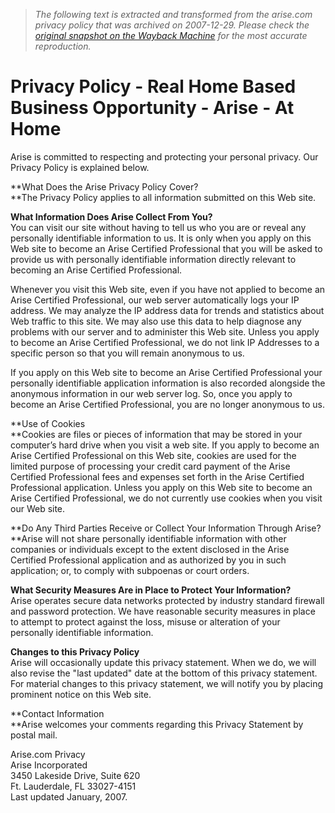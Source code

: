 > *The following text is extracted and transformed from the arise.com privacy policy that was archived on 2007-12-29. Please check the [original snapshot on the Wayback Machine](https://web.archive.org/web/20071229121415id_/http%3A//www.arise.com/Content/privacy-policy.asp) for the most accurate reproduction.*

# Privacy Policy - Real Home Based Business Opportunity - Arise - At Home

Arise is committed to respecting and protecting your personal privacy. Our Privacy Policy is explained below. 

**What Does the Arise Privacy Policy Cover?  
**The Privacy Policy applies to all information submitted on this Web site.

**What Information Does Arise Collect From You?**  
You can visit our site without having to tell us who you are or reveal any personally identifiable information to us. It is only when you apply on this Web site to become an Arise Certified Professional that you will be asked to provide us with personally identifiable information directly relevant to becoming an Arise Certified Professional.

Whenever you visit this Web site, even if you have not applied to become an Arise Certified Professional, our web server automatically logs your IP address. We may analyze the IP address data for trends and statistics about Web traffic to this site. We may also use this data to help diagnose any problems with our server and to administer this Web site. Unless you apply to become an Arise Certified Professional, we do not link IP Addresses to a specific person so that you will remain anonymous to us. 

If you apply on this Web site to become an Arise Certified Professional your personally identifiable application information is also recorded alongside the anonymous information in our web server log. So, once you apply to become an Arise Certified Professional, you are no longer anonymous to us. 

**Use of Cookies  
**Cookies are files or pieces of information that may be stored in your computer’s hard drive when you visit a web site. If you apply to become an Arise Certified Professional on this Web site, cookies are used for the limited purpose of processing your credit card payment of the Arise Certified Professional fees and expenses set forth in the Arise Certified Professional application. Unless you apply on this Web site to become an Arise Certified Professional, we do not currently use cookies when you visit our Web site.

**Do Any Third Parties Receive or Collect Your Information Through Arise?  
**Arise will not share personally identifiable information with other companies or individuals except to the extent disclosed in the Arise Certified Professional application and as authorized by you in such application; or, to comply with subpoenas or court orders.

**What Security Measures Are in Place to Protect Your Information?**  
Arise operates secure data networks protected by industry standard firewall and password protection. We have reasonable security measures in place to attempt to protect against the loss, misuse or alteration of your personally identifiable information.

**Changes to this Privacy Policy**  
Arise will occasionally update this privacy statement. When we do, we will also revise the "last updated" date at the bottom of this privacy statement. For material changes to this privacy statement, we will notify you by placing prominent notice on this Web site.

**Contact Information  
**Arise welcomes your comments regarding this Privacy Statement by postal mail.

Arise.com Privacy  
Arise Incorporated  
3450 Lakeside Drive, Suite 620  
Ft. Lauderdale, FL 33027-4151  
Last updated January, 2007.
